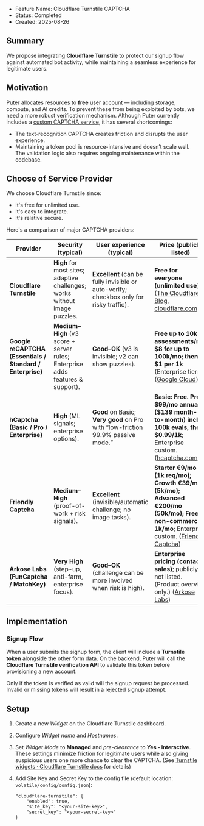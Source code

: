 - Feature Name: Cloudflare Turnstile CAPTCHA
- Status: Completed
- Created: 2025-08-26

## Summary

We propose integrating **Cloudflare Turnstile** to protect our signup flow against automated bot activity, while maintaining a seamless experience for legitimate users.

## Motivation

Puter allocates resources to **free** user account — including storage, compute, and AI credits. To prevent these from being exploited by bots, we need a more robust verification mechanism. Although Puter currently includes a [custom CAPTCHA service](https://github.com/HeyPuter/puter/blob/4c3a68ee51a1b255edbe6b3c7e4c4e3b0394dae3/src/backend/src/modules/captcha/services/CaptchaService.js), it has several shortcomings:

* The text-recognition CAPTCHA creates friction and disrupts the user experience.
* Maintaining a token pool is resource-intensive and doesn’t scale well. The validation logic also requires ongoing maintenance within the codebase.

## Choose of Service Provider

We choose Cloudflare Turnstile since:

* It's free for unlimited use.
* It's easy to integrate.
* It's relative secure.

Here's a comparison of major CAPTCHA providers:


| Provider                                                  | Security (typical)                                                              | User experience (typical)                                                               | Price (publicly listed)                                                                                                                                                                                                                          |
| ----------------------------------------------------------- | --------------------------------------------------------------------------------- | ----------------------------------------------------------------------------------------- | -------------------------------------------------------------------------------------------------------------------------------------------------------------------------------------------------------------------------------------------------- |
| **Cloudflare Turnstile**                                  | **High** for most sites; adaptive challenges; works without image puzzles.      | **Excellent** (can be fully invisible or auto-verify; checkbox only for risky traffic). | **Free for everyone (unlimited use)**. ([The Cloudflare Blog](https://blog.cloudflare.com/turnstile-ga/?utm_source=chatgpt.com), [cloudflare.com](https://www.cloudflare.com/application-services/products/turnstile/?utm_source=chatgpt.com)) |
| **Google reCAPTCHA (Essentials / Standard / Enterprise)** | **Medium–High** (v3 score + server rules; Enterprise adds features & support). | **Good–OK** (v3 is invisible; v2 can show puzzles).                                    | **Free up to 10k assessments/mo; \$8 for up to 100k/mo; then \$1 per 1k** (Enterprise tiers). ([Google Cloud](https://cloud.google.com/recaptcha/docs/compare-tiers?utm_source=chatgpt.com))                                                    |
| **hCaptcha (Basic / Pro / Enterprise)**                   | **High** (ML signals; enterprise options).                                      | **Good** on Basic; **Very good** on Pro with “low-friction 99.9% passive mode.”       | **Basic: Free. Pro: \$99/mo annual (\$139 month-to-month) incl. 100k evals, then \$0.99/1k**; Enterprise custom. ([hcaptcha.com](https://www.hcaptcha.com/pricing?utm_source=chatgpt.com))                                                      |
| **Friendly Captcha**                                      | **Medium–High** (proof-of-work + risk signals).                                | **Excellent** (invisible/automatic challenge; no image tasks).                          | **Starter €9/mo (1k req/mo); Growth €39/mo (5k/mo); Advanced €200/mo (50k/mo); Free non-commercial 1k/mo**; Enterprise custom. ([Friendly Captcha](https://friendlycaptcha.com/))                                                            |
| **Arkose Labs (FunCaptcha / MatchKey)**                   | **Very High** (step-up, anti-farm, enterprise focus).                           | **Good–OK** (challenge can be more involved when risk is high).                        | **Enterprise pricing (contact sales)**; publicly not listed. (Product overview only.) ([Arkose Labs](https://www.arkoselabs.com/arkose-matchkey/?utm_source=chatgpt.com))                                                                       |

## Implementation

### Signup Flow

When a user submits the signup form, the client will include a **Turnstile token** alongside the other form data.
On the backend, Puter will call the **Cloudflare Turnstile verification API** to validate this token before provisioning a new account.

Only if the token is verified as valid will the signup request be processed. Invalid or missing tokens will result in a rejected signup attempt.

## Setup

1. Create a new *Widget* on the Cloudflare Turnstile dashboard.
2. Configure *Widget name* and *Hostnames*.
3. Set *Widget Mode* to **Managed** and *pre-clearance* to **Yes - Interactive**. These settings minimize friction for legitimate users while also giving suspicious users one more chance to clear the CAPTCHA. (See [Turnstile widgets · Cloudflare Turnstile docs](https://developers.cloudflare.com/turnstile/concepts/widget/) for details)
4. Add Site Key and Secret Key to the config file (default location: `volatile/config/config.json`):

    ```
    "cloudflare-turnstile": {
        "enabled": true,
        "site_key": "<your-site-key>",
        "secret_key": "<your-secret-key>"
    }
    ```
